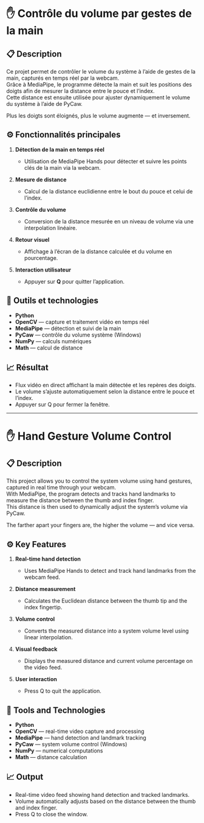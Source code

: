 # ✋ Contrôle du volume par gestes de la main

## 📋 Description
Ce projet permet de contrôler le volume du système à l’aide de gestes de la main, capturés en temps réel par la webcam.  
Grâce à MediaPipe, le programme détecte la main et suit les positions des doigts afin de mesurer la distance entre le pouce et l’index.  
Cette distance est ensuite utilisée pour ajuster dynamiquement le volume du système à l’aide de PyCaw.  

Plus les doigts sont éloignés, plus le volume augmente — et inversement.

## ⚙️ Fonctionnalités principales

1. **Détection de la main en temps réel**
   - Utilisation de MediaPipe Hands pour détecter et suivre les points clés de la main via la webcam.  

2. **Mesure de distance**
   - Calcul de la distance euclidienne entre le bout du pouce et celui de l’index.  

3. **Contrôle du volume**
   - Conversion de la distance mesurée en un niveau de volume via une interpolation linéaire.  

4. **Retour visuel**
   - Affichage à l’écran de la distance calculée et du volume en pourcentage.  

5. **Interaction utilisateur**
   - Appuyer sur **Q** pour quitter l’application.  

## 🧰 Outils et technologies
- **Python**  
- **OpenCV** — capture et traitement vidéo en temps réel  
- **MediaPipe** — détection et suivi de la main  
- **PyCaw** — contrôle du volume système (Windows)  
- **NumPy** — calculs numériques  
- **Math** — calcul de distance  

## 📈 Résultat
- Flux vidéo en direct affichant la main détectée et les repères des doigts.  
- Le volume s’ajuste automatiquement selon la distance entre le pouce et l’index.  
- Appuyer sur Q pour fermer la fenêtre.  

---

# ✋ Hand Gesture Volume Control 

## 📋 Description
This project allows you to control the system volume using hand gestures, captured in real time through your webcam.  
With MediaPipe, the program detects and tracks hand landmarks to measure the distance between the thumb and index finger.  
This distance is then used to dynamically adjust the system’s volume via PyCaw.  

The farther apart your fingers are, the higher the volume — and vice versa.

## ⚙️ Key Features

1. **Real-time hand detection**
   - Uses MediaPipe Hands to detect and track hand landmarks from the webcam feed.  

2. **Distance measurement**
   - Calculates the Euclidean distance between the thumb tip and the index fingertip.  

3. **Volume control**
   - Converts the measured distance into a system volume level using linear interpolation.  

4. **Visual feedback**
   - Displays the measured distance and current volume percentage on the video feed.  

5. **User interaction**
   - Press Q to quit the application.  

## 🧰 Tools and Technologies
- **Python**  
- **OpenCV** — real-time video capture and processing  
- **MediaPipe** — hand detection and landmark tracking  
- **PyCaw** — system volume control (Windows)  
- **NumPy** — numerical computations  
- **Math** — distance calculation  

## 📈 Output
- Real-time video feed showing hand detection and tracked landmarks.  
- Volume automatically adjusts based on the distance between the thumb and index finger.  
- Press Q to close the window.  
